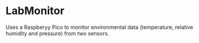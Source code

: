 # LabMonitor

Uses a Raspberyy Pico to monitor environmental data (temperature, relative humidity and pressure) from two sensors.
